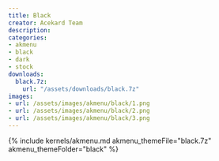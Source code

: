 ```yaml
---
title: Black
creator: Acekard Team
description:
categories:
- akmenu
- black
- dark
- stock
downloads:
  black.7z:
    url: "/assets/downloads/black.7z"
images:
- url: /assets/images/akmenu/black/1.png
- url: /assets/images/akmenu/black/2.png
- url: /assets/images/akmenu/black/3.png
---
```


{% include kernels/akmenu.md akmenu_themeFile="black.7z" akmenu_themeFolder="black" %}